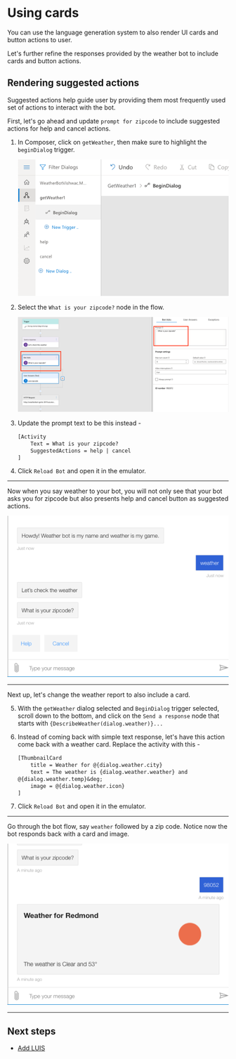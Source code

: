 # Using cards

You can use the language generation system to also render UI cards and button actions to user. 

Let's further refine the responses provided by the weather bot to include cards and button actions. 

## Rendering suggested actions

Suggested actions help guide user by providing them most frequently used set of actions to interact with the bot. 

First, let's go ahead and update `prompt for zipcode` to include suggested actions for help and cancel actions.

1. In Composer, click on `getWeather`, then make sure to highlight the `beginDialog` trigger.

   ![](../media/tutorial-weatherbot/06/getWeather-beginDialog.png)

2. Select the `What is your zipcode?` node in the flow.

   ![](../media/tutorial-weatherbot/06/zipcode-prompt.png)

3. Update the prompt text to be this instead - 
    ```
    [Activity
        Text = What is your zipcode?
        SuggestedActions = help | cancel
    ]
    ```

4. Click `Reload Bot` and open it in the emulator.

---

Now when you say weather to your bot, you will not only see that your bot asks you for zipcode but also presents help and cancel button as suggested actions.

![](../media/tutorial-weatherbot/06/suggested-actions-emulator.png)

---

Next up, let's change the weather report to also include a card.

5. With the `getWeather` dialog selected and `BeginDialog` trigger selected, scroll down to the bottom, and click on the `Send a response` node that starts with `{DescribeWeather(dialog.weather)}...`
6. Instead of coming back with simple text response, let's have this action come back with a weather card. Replace the activity with this - 
    ```
    [ThumbnailCard
        title = Weather for @{dialog.weather.city}
        text = The weather is {dialog.weather.weather} and @{dialog.weather.temp}&deg;
        image = @{dialog.weather.icon}
    ]
    ```

7. Click `Reload Bot` and open it in the emulator.

---

Go through the bot flow, say `weather` followed by a zip code. Notice now the bot responds back with a card and image.

   ![](../media/tutorial-weatherbot/06/weather-card.png)

---

## Next steps
- [Add LUIS](./bot-tutorial-luis.md)
